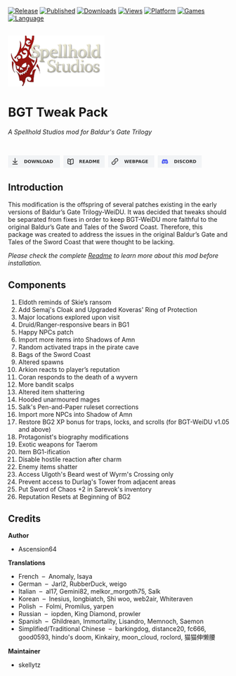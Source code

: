 [![Release](https://img.shields.io/github/v/release/Spellhold-Studios/BGT-Tweak-Pack?include_prereleases&color=%2392403a)](https://github.com/Spellhold-Studios/BGT-Tweak-Pack/releases/latest)
[![Published](https://img.shields.io/github/release-date/Spellhold-Studios/BGT-Tweak-Pack?display_date=published_at&label=published&color=%2392403a)](https://github.com/Spellhold-Studios/BGT-Tweak-Pack/releases/latest)
[![Downloads](https://img.shields.io/github/downloads/Spellhold-Studios/BGT-Tweak-Pack/total?color=%2392403a)](https://github.com/Spellhold-Studios/BGT-Tweak-Pack/releases)
[![Views](https://badges.pufler.dev/visits/Spellhold-Studios/BGT-Tweak-Pack?label=views&color=%2392403a)](https://github.com/Spellhold-Studios/BGT-Tweak-Pack/releases)
[![Platform](https://img.shields.io/badge/platform-Windows%20%a0%20macOS%20%a0%20Linux%20%a0%20Project%20Infinity-%2392403a)](https://github.com/Spellhold-Studios/BGT-Tweak-Pack/releases)
[![Games](https://img.shields.io/badge/games-BGT-%2392403a)](https://github.com/Spellhold-Studios/BGT-Tweak-Pack/releases)
[![Language](https://img.shields.io/badge/language-en%20%a0%20de%20%a0%20es%20%a0%20fr%20%a0%20it%20%a0%20ko%20%a0%20pl%20%a0%20ru%20%a0%20zh--CN%20%a0%20zh--TW-%2392403a)](https://github.com/Spellhold-Studios/BGT-Tweak-Pack/releases)

<!--
Badges white space separator: %20%a0%20
Badges ":" (colon) symbol: %3A
Badges "-" (hyphen) symbol: --
Games full list: BG1 BG2 BGT BG%3AEE SoD BG2%3AEE EET IWD1 IWD2 IWD%3AEE PST PST%3AEE
IETF language tags: https://spellhold-studios.github.io/readmes/template-basic/ietf-lang-tags.pdf
Why some badges update slowly: https://github.com/pujux/badge-it/issues/78
-->

<br>

<picture>
  <source media="(prefers-color-scheme: dark)" srcset="https://raw.githubusercontent.com/Spellhold-Studios/Spellhold-Studios.github.io/main/assets/images/shs-corner-logo.png" />
  <source media="(prefers-color-scheme: light)" srcset="https://raw.githubusercontent.com/Spellhold-Studios/Spellhold-Studios.github.io/main/assets/images/shs-corner-logo.png" />
  <img alt="SHS logo" src="https://raw.githubusercontent.com/Spellhold-Studios/Spellhold-Studios.github.io/main/assets/images/shs-corner-logo.png" width="220" height="115">
</picture>

# BGT Tweak Pack

*A Spellhold Studios mod for Baldur's Gate Trilogy*

<br>

[<img alt="Download" src="https://raw.githubusercontent.com/Spellhold-Studios/Spellhold-Studios.github.io/main/assets/buttons/download.svg" height="28">](https://github.com/Spellhold-Studios/BGT-Tweak-Pack/releases/latest)&nbsp;
[<img alt="Readme" src="https://raw.githubusercontent.com/Spellhold-Studios/Spellhold-Studios.github.io/main/assets/buttons/readme.svg" height="28">](https://spellhold-studios.github.io/readmes/bgt-tweak-pack/readme.htm)&nbsp;
[<img alt="Webpage" src="https://raw.githubusercontent.com/Spellhold-Studios/Spellhold-Studios.github.io/main/assets/buttons/webpage.svg" height="28">](https://spellhold-studios.github.io/)&nbsp;
[<img alt="Discord" src="https://raw.githubusercontent.com/Spellhold-Studios/Spellhold-Studios.github.io/main/assets/buttons/discord-blue.svg" height="28">](https://discord.gg/pE2Njbdb2a)

## Introduction

This modification is the offspring of several patches existing in the early versions of Baldur’s Gate Trilogy-WeiDU. It was decided that tweaks should be separated from fixes in order to keep BGT-WeiDU more faithful to the original Baldur’s Gate and Tales of the Sword Coast. Therefore, this package was created to address the issues in the original Baldur’s Gate and Tales of the Sword Coast that were thought to be lacking.

*Please check the complete [Readme](https://spellhold-studios.github.io/readmes/bgt-tweak-pack/readme.htm) to learn more about this mod before installation.*

## Components

1. Eldoth reminds of Skie’s ransom
2. Add Semaj's Cloak and Upgraded Koveras' Ring of Protection
3. Major locations explored upon visit
4. Druid/Ranger-responsive bears in BG1
5. Happy NPCs patch
6. Import more items into Shadows of Amn
7. Random activated traps in the pirate cave
8. Bags of the Sword Coast
9. Altered spawns
10. Arkion reacts to player’s reputation
11. Coran responds to the death of a wyvern
12. More bandit scalps
13. Altered item shattering
14. Hooded unarmoured mages
15. Salk's Pen-and-Paper ruleset corrections
16. Import more NPCs into Shadow of Amn
17. Restore BG2 XP bonus for traps, locks, and scrolls (for BGT-WeiDU v1.05 and above)
18. Protagonist's biography modifications
19. Exotic weapons for Taerom
20. Item BG1-ification
21. Disable hostile reaction after charm
22. Enemy items shatter
23. Access Ulgoth's Beard west of Wyrm's Crossing only
24. Prevent access to Durlag's Tower from adjacent areas
25. Put Sword of Chaos +2 in Sarevok's inventory
26. Reputation Resets at Beginning of BG2

## Credits

<!-- double space after each credits **Heading** if you don't need lists -->

**Author**  

- Ascension64

**Translations**  

- French &nbsp;&ndash;&nbsp; Anomaly, Isaya
- German &nbsp;&ndash;&nbsp; Jarl2, RubberDuck, weigo
- Italian &nbsp;&ndash;&nbsp; al17, Gemini82, melkor_morgoth75, Salk
- Korean &nbsp;&ndash;&nbsp; Inesius, longbiatch, Shi woo, web2air, Whiteraven
- Polish &nbsp;&ndash;&nbsp; Folmi, Promilus, yarpen
- Russian &nbsp;&ndash;&nbsp; iopden, King Diamond, prowler
- Spanish &nbsp;&ndash;&nbsp; Ghildrean, Immortality, Lisandro, Memnoch, Saemon
- Simplified/Traditional Chinese &nbsp;&ndash;&nbsp; barkingdog, distance20, fc666, good0593, hindo's doom, Kinkairy, moon_cloud, roclord, 猫猫伸懒腰

**Maintainer**  

- skellytz
